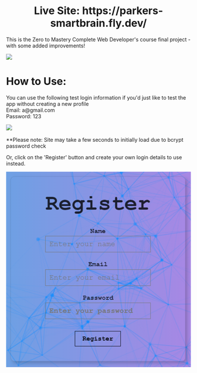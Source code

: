 <h1 align="center">Live Site: https://parkers-smartbrain.fly.dev/</h1>

<p>This is the Zero to Mastery Complete Web Developer's course final project - with some added improvements!</p>

![](https://github.com/ProfoundlyParker/SmartBrain--front-end/blob/main/readme-imgs/face%20detect%20example.gif)

<h1>How to Use:</h1>
<p>You can use the following test login information if you'd just like to test the app without creating a new profile
<br>
Email: a@gmail.com
<br>
Password: 123
<br></p>

![](https://github.com/ProfoundlyParker/SmartBrain--front-end/blob/main/readme-imgs/sign%20in%20example.gif)<br>

**Please note: Site may take a few seconds to initially load due to bcrypt password check<br>

Or, click on the 'Register' button and create your own login details to use instead.<br>

![](https://github.com/ProfoundlyParker/SmartBrain--front-end/blob/main/readme-imgs/sb-register.png)<br>

